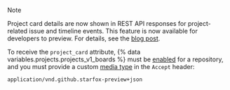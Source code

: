 > [!NOTE]
> Project card details are now shown in REST API responses for project-related issue and timeline events. This feature is now available for developers to preview. For details, see the [blog post](https://developer.github.com/changes/2018-09-05-project-card-events).
>
> To receive the `project_card` attribute, {% data variables.projects.projects_v1_boards %} must be [enabled](/repositories/managing-your-repositorys-settings-and-features/enabling-features-for-your-repository/disabling-project-boards-in-a-repository) for a repository, and you must provide a custom [media type](/rest/overview/media-types) in the `Accept` header:
>
> ```text
> application/vnd.github.starfox-preview+json
> ```
